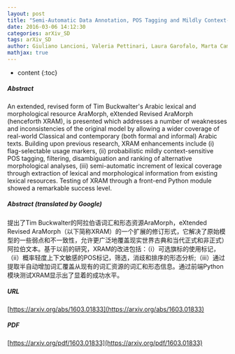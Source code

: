 ```yaml
---
layout: post
title: "Semi-Automatic Data Annotation, POS Tagging and Mildly Context-Sensitive Disambiguation: the eXtended Revised AraMorph"
date: 2016-03-06 14:12:30
categories: arXiv_SD
tags: arXiv_SD
author: Giuliano Lancioni, Valeria Pettinari, Laura Garofalo, Marta Campanelli, Ivana Pepe, Simona Olivieri, Ilaria Cicola
mathjax: true
---
```


* content
{:toc}

##### Abstract
An extended, revised form of Tim Buckwalter's Arabic lexical and morphological resource AraMorph, eXtended Revised AraMorph (henceforth XRAM), is presented which addresses a number of weaknesses and inconsistencies of the original model by allowing a wider coverage of real-world Classical and contemporary (both formal and informal) Arabic texts. Building upon previous research, XRAM enhancements include (i) flag-selectable usage markers, (ii) probabilistic mildly context-sensitive POS tagging, filtering, disambiguation and ranking of alternative morphological analyses, (iii) semi-automatic increment of lexical coverage through extraction of lexical and morphological information from existing lexical resources. Testing of XRAM through a front-end Python module showed a remarkable success level.

##### Abstract (translated by Google)
提出了Tim Buckwalter的阿拉伯语词汇和形态资源AraMorph，eXtended Revised AraMorph（以下简称XRAM）的一个扩展的修订形式，它解决了原始模型的一些弱点和不一致性，允许更广泛地覆盖现实世界古典和当代正式和非正式）阿拉伯文本。基于以前的研究，XRAM的改进包括：（i）可选旗标的使用标记，（ii）概率轻度上下文敏感的POS标记，筛选，消歧和排序的形态分析;（iii）通过提取半自动增加词汇覆盖从现有的词汇资源的词汇和形态信息。通过前端Python模块测试XRAM显示出了显着的成功水平。

##### URL
[https://arxiv.org/abs/1603.01833](https://arxiv.org/abs/1603.01833)

##### PDF
[https://arxiv.org/pdf/1603.01833](https://arxiv.org/pdf/1603.01833)

